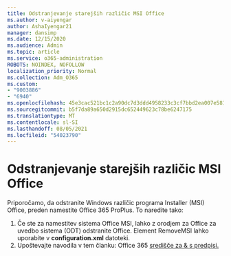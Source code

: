 ```yaml
---
title: Odstranjevanje starejših različic MSI Office
ms.author: v-aiyengar
author: AshaIyengar21
manager: dansimp
ms.date: 12/15/2020
ms.audience: Admin
ms.topic: article
ms.service: o365-administration
ROBOTS: NOINDEX, NOFOLLOW
localization_priority: Normal
ms.collection: Adm_O365
ms.custom:
- "9003886"
- "6940"
ms.openlocfilehash: 45e3cac521bc1c2a90dc7d3ddd4958233c3cf7bbd2ea007e581f343bca7b5631
ms.sourcegitcommit: b5f7da89a650d2915dc652449623c78be6247175
ms.translationtype: MT
ms.contentlocale: sl-SI
ms.lasthandoff: 08/05/2021
ms.locfileid: "54023790"
---
```

# <a name="remove-prior-msi-versions-of-office"></a>Odstranjevanje starejših različic MSI Office

Priporočamo, da odstranite Windows različic programa Installer (MSI) Office, preden namestite Office 365 ProPlus. To naredite tako:

1. Če ste za namestitev sistema Office MSI, lahko z orodjem za Office za uvedbo sistema (ODT) odstranite Office. Element RemoveMSI lahko uporabite v **configuration.xml** datoteki.
1. Upoštevajte navodila v tem članku: Office 365 [središče za & s predpisi.](https://go.microsoft.com/fwlink/p/?linkid=2077143)